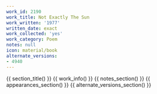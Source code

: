 ```yaml
---
work_id: 2190
work_title: Not Exactly The Sun
work_written: '1977'
written_date: exact
work_collected: 'yes'
work_category: Poem
notes: null
icon: material/book
alternate_versions:
- 4940
---
```


{{ section_title() }}
{{ work_info() }}
{{ notes_section() }}
{{ appearances_section() }}
{{ alternate_versions_section() }}
